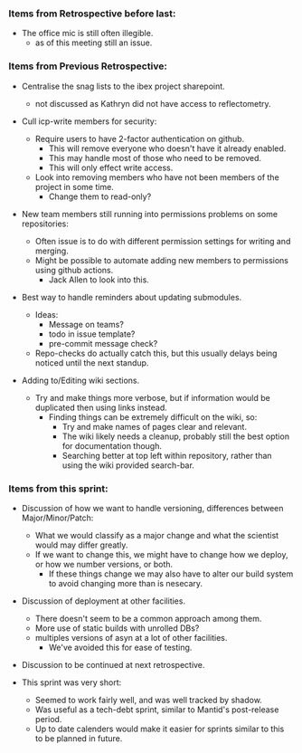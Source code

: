 ### Items from Retrospective before last:
 - The office mic is still often illegible.
   - as of this meeting still an issue.

### Items from Previous Retrospective:
 - Centralise the snag lists to the ibex project sharepoint.
   - not discussed as Kathryn did not have access to reflectometry.

 - Cull icp-write members for security:
   - Require users to have 2-factor authentication on github.
     - This will remove everyone who doesn't have it already enabled.
     - This may handle most of those who need to be removed.
     - This will only effect write access.
   - Look into removing members who have not been members of the project in some time.
     - Change them to read-only?

 - New team members still running into permissions problems on some repositories:
   - Often issue is to do with different permission settings for writing and merging.
   - Might be possible to automate adding new members to permissions using github actions.
     - Jack Allen to look into this.

 - Best way to handle reminders about updating submodules.
   - Ideas:
     - Message on teams?
     - todo in issue template?
     - pre-commit message check?
   - Repo-checks do actually catch this, but this usually delays being noticed until the next standup.

 - Adding to/Editing wiki sections.
   - Try and make things more verbose, but if information would be duplicated then using links instead.
     - Finding things can be extremely difficult on the wiki, so:
       - Try and make names of pages clear and relevant.
       - The wiki likely needs a cleanup, probably still the best option for documentation though.
       - Searching better at top left within repository, rather than using the wiki provided search-bar.


### Items from this sprint:
  - Discussion of how we want to handle versioning, differences between Major/Minor/Patch:
    - What we would classify as a major change and what the scientist would may differ greatly.
    - If we want to change this, we might have to change how we deploy, or how we number versions, or both.
      - If these things change we may also have to alter our build system to avoid changing more than is nesecary.
   - Discussion of deployment at other facilities.
     - There doesn't seem to be a common approach among them.
     - More use of static builds with unrolled DBs?
     - multiples versions of asyn at a lot of other facilities.
       - We've avoided this for ease of testing.
   - Discussion to be continued at next retrospective.

 - This sprint was very short:
   - Seemed to work fairly well, and was well tracked by shadow.
   - Was useful as a tech-debt sprint, similar to Mantid's post-release period.
   - Up to date calenders would make it easier for sprints similar to this to be planned in future.